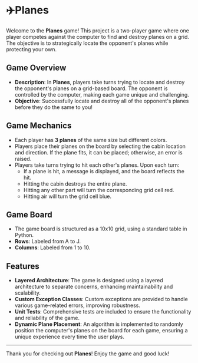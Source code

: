 # ✈️Planes
Welcome to the **Planes** game! This project is a two-player game where one player competes against the computer to find and destroy planes on a grid. The objective is to strategically locate the opponent's planes while protecting your own.

## Game Overview

- **Description**: In **Planes**, players take turns trying to locate and destroy the opponent's planes on a grid-based board. The opponent is controlled by the computer, making each game unique and challenging.
- **Objective**: Successfully locate and destroy all of the opponent's planes before they do the same to you!

## Game Mechanics

- Each player has **3 planes** of the same size but different colors.
- Players place their planes on the board by selecting the cabin location and direction. If the plane fits, it can be placed; otherwise, an error is raised.
- Players take turns trying to hit each other's planes. Upon each turn:
  - If a plane is hit, a message is displayed, and the board reflects the hit.
  - Hitting the cabin destroys the entire plane.
  - Hitting any other part will turn the corresponding grid cell red.
  - Hitting air will turn the grid cell blue.

## Game Board

- The game board is structured as a 10x10 grid, using a standard table in Python.
- **Rows**: Labeled from A to J.
- **Columns**: Labeled from 1 to 10.

## Features

- **Layered Architecture**: The game is designed using a layered architecture to separate concerns, enhancing maintainability and scalability.
- **Custom Exception Classes**: Custom exceptions are provided to handle various game-related errors, improving robustness.
- **Unit Tests**: Comprehensive tests are included to ensure the functionality and reliability of the game.
- **Dynamic Plane Placement**: An algorithm is implemented to randomly position the computer's planes on the board for each game, ensuring a unique experience every time the user plays.

---

Thank you for checking out **Planes**! Enjoy the game and good luck!
